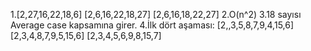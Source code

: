 1.[2,27,16,22,18,6] [2,6,16,22,18,27] [2,6,16,18,22,27]
2.O(n^2)
3.18 sayısı Average case kapsamına girer.
4.İlk dört aşaması: [2,,3,5,8,7,9,4,15,6] [2,3,4,8,7,9,5,15,6] [2,3,4,5,6,9,8,15,7]
